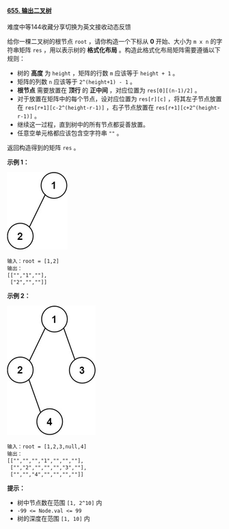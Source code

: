 ﻿#### [655\. 输出二叉树](https://leetcode.cn/problems/print-binary-tree/)

难度中等144收藏分享切换为英文接收动态反馈

给你一棵二叉树的根节点 `root` ，请你构造一个下标从 **0** 开始、大小为 `m x n` 的字符串矩阵 `res` ，用以表示树的 **格式化布局** 。构造此格式化布局矩阵需要遵循以下规则：

-   树的 **高度** 为 `height` ，矩阵的行数 `m` 应该等于 `height + 1` 。
-   矩阵的列数 `n` 应该等于 `2^(height+1) - 1` 。
-   **根节点** 需要放置在 **顶行** 的 **正中间** ，对应位置为 `res[0][(n-1)/2]` 。
-   对于放置在矩阵中的每个节点，设对应位置为 `res[r][c]` ，将其左子节点放置在 `res[r+1][c-2^(height-r-1)]` ，右子节点放置在 `res[r+1][c+2^(height-r-1)]` 。
-   继续这一过程，直到树中的所有节点都妥善放置。
-   任意空单元格都应该包含空字符串 `""` 。

返回构造得到的矩阵 `res` 。

**示例 1：**

![](./Question0655.jpg)

```
输入：root = [1,2]
输出：
[["","1",""],
 ["2","",""]]

```

**示例 2：**

![](./Question0655_2.jpg)

```
输入：root = [1,2,3,null,4]
输出：
[["","","","1","","",""],
 ["","2","","","","3",""],
 ["","","4","","","",""]]

```

**提示：**

-   树中节点数在范围 `[1, 2^10]` 内
-   `-99 <= Node.val <= 99`
-   树的深度在范围 `[1, 10]` 内
